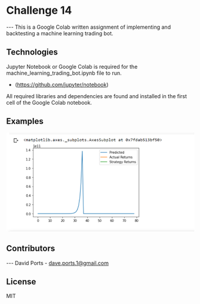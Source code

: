 # Challenge 14

--- This is a Google Colab written assignment of implementing and backtesting a machine learning trading bot. 

## Technologies

Jupyter Notebook or Google Colab is required for the machine_learning_trading_bot.ipynb file to run. 

* (https://github.com/jupyter/notebook)

All required libraries and dependencies are found and installed in the first cell of the Google Colab notebook.  

## Examples

![alt text](https://github.com/snarfgod/challenge-14/blob/main/Screenshot%20(46).png)

## Contributors

--- David Ports - dave.ports.1@gmail.com

## License

MIT
